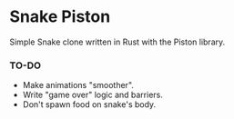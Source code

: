 # Snake Piston

Simple Snake clone written in Rust with the Piston library.

### TO-DO

- Make animations "smoother".
- Write "game over" logic and barriers.
- Don't spawn food on snake's body.

